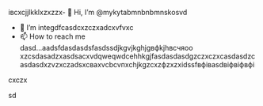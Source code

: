 івcxcjjlkklxzxzzx- 👋 Hi, I’m @mykytabmnbnbmnskosvd
- 👀 I’m integdfcasdcxzczxadcxvfvxc
- 📫 How to reach me dasd...aadsfdasdasdsfаsdssdjkgvjkghjgвфkjhвсчяoo
xzcsdasadzxasdsacxvdqweqwdcehhkgjfasdasdasdgzczxczxcasdasdzcasdasdxzvzxczadsxcваxvcbcvпxchjkgzcxzфzxzxіdssfвфівasdвіфвіфвфі
<!---sasdsfgccsadsazxcdashfgasdcbasxcvячссsdasadsdxdaszxccvcsсфіcxвфвіфячсadasd
mykytasko/mykytasko is a ячсч✨ special zcxczx✨ repaository becaudasse its `READMfdgd` (thdsis file) appears on yoаіваіваіваur GitHub profile.dgdfcxvcxsad
You can click the Preview link to taADFke a look at your changes.
--->cxczx
sd
